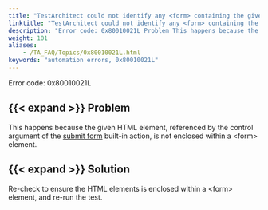 ```yaml
--- 
title: "TestArchitect could not identify any <form> containing the given control."
linktitle: "TestArchitect could not identify any <form> containing the given control."
description: "Error code: 0x80010021L Problem This happens because the given HTML element, referenced by the control argument of the submit form built-in action, is not enclosed within a &lt;form&gt; element. Solution ..."
weight: 101
aliases: 
    - /TA_FAQ/Topics/0x80010021L.html
keywords: "automation errors, 0x80010021L"
---
```


Error code: 0x80010021L

## {{< expand >}} Problem

This happens because the given HTML element, referenced by the control argument of the [submit form](/automation-guide/action-based-testing-language/built-in-actions/user-interface-actions/browsing/submit-form) built-in action, is not enclosed within a <form\> element.

## {{< expand >}} Solution

Re-check to ensure the HTML elements is enclosed within a <form\> element, and re-run the test.




